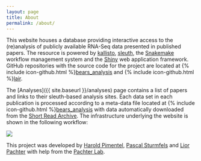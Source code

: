 ```yaml
---
layout: page
title: About
permalink: /about/
---
```


This website houses a database providing interactive access to the (re)analysis of
publicly available RNA-Seq data presented in published papers. The resource is powered by [kallisto](https://pachterlab.github.io/kallisto/), [sleuth](http://pachterlab.github.io/sleuth/), the [Snakemake](https://bitbucket.org/snakemake/snakemake/wiki/Home) workflow management system and the [Shiny](http://shiny.rstudio.com) web application framework. GitHub repositories with the source code for the project are located at {% include icon-github.html %}[bears_analysis](https://github.com/pachterlab/bears_analyses) and {% include icon-github.html %}[lair](https://github.com/pachterlab/lair).

The [Analyses]({{ site.baseurl }}/analyses) page contains a list of papers and links to their sleuth-based analysis sites. Each data set in each publication is processed according to a meta-data file located at {% include icon-github.html %}[bears_analysis](https://github.com/pachterlab/bears_analyses) with data automatically downloaded from the [Short Read Archive](http://www.ncbi.nlm.nih.gov/sra). The infrastructure underlying the website is shown in the following workflow:

<img src="{{ site.baseurl }}/_images/workflow.jpg">

This project was developed by [Harold Pimentel](http://pimentel.github.io),
[Pascal Sturmfels](http://psturmfels.github.io) and [Lior Pachter](https://math.berkeley.edu/~lpachter/) with help from the [Pachter Lab](http://pachterlab.github.io).


